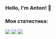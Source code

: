 ### Hello, I'm Anton! 👋

<!--
**Melnikov-A/Melnikov-A** is a ✨ _special_ ✨ repository because its `README.md` (this file) appears on your GitHub profile.

Here are some ideas to get you started:

- 🔭 I’m currently working on ...
- 🌱 I’m currently learning ...
- 👯 I’m looking to collaborate on ...
- 🤔 I’m looking for help with ...
- 💬 Ask me about ...
- 📫 How to reach me: ...
- 😄 Pronouns: ...
- ⚡ Fun fact: ...
-->
### Моя статистика:
![](https://github-profile-summary-cards.vercel.app/api/cards/profile-details?username=Melnikov-A&theme=solarized_dark)
![](https://github-profile-summary-cards.vercel.app/api/cards/stats?username=DaurB&theme=solarized_dark)
![](https://github-profile-summary-cards.vercel.app/api/cards/repos-per-language?username=DaurB&theme=solarized_dark)
